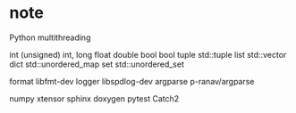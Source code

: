 # note

Python multithreading

int     (unsigned) int, long
float   double
bool    bool
tuple   std::tuple
list    std::vector
dict    std::unordered_map
set     std::unordered_set

format		libfmt-dev
logger		libspdlog-dev
argparse	p-ranav/argparse

numpy   xtensor
sphinx  doxygen
pytest  Catch2
